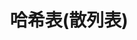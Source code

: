 ---
title: 哈希表(散列表)
creation date: 2022-07-01 11:49 
status: todo
tags:
- dataStructrue/HashTable
---